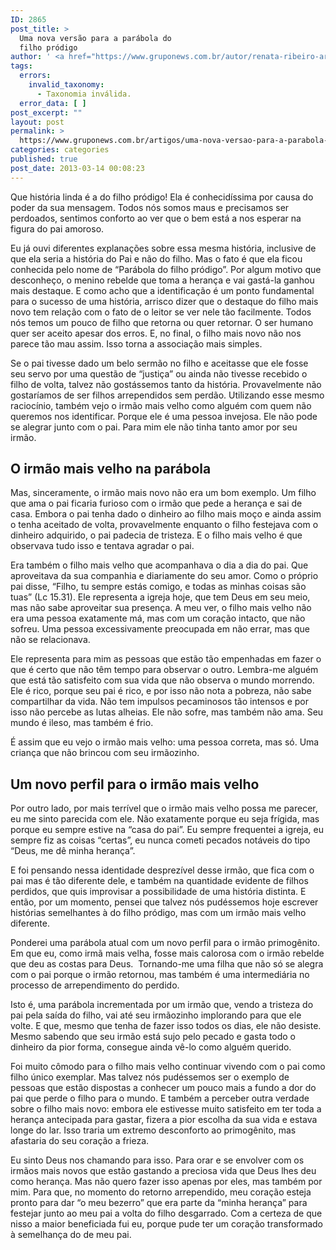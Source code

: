 ```yaml
---
ID: 2865
post_title: >
  Uma nova versão para a parábola do
  filho pródigo
author: ' <a href="https://www.gruponews.com.br/autor/renata-ribeiro-arruda" rel="tag">Renata Ribeiro Arruda</a>'
tags:
  errors:
    invalid_taxonomy:
      - Taxonomia inválida.
  error_data: [ ]
post_excerpt: ""
layout: post
permalink: >
  https://www.gruponews.com.br/artigos/uma-nova-versao-para-a-parabola-do-filho-prodigo
categories: categories
published: true
post_date: 2013-03-14 00:08:23
---
```

Que história linda é a do filho pródigo! Ela é conhecidíssima por causa do poder da sua mensagem. Todos nós somos maus e precisamos ser perdoados, sentimos conforto ao ver que o bem está a nos esperar na figura do pai amoroso.

Eu já ouvi diferentes explanações sobre essa mesma história, inclusive de que ela seria a história do Pai e não do filho. Mas o fato é que ela ficou conhecida pelo nome de “Parábola do filho pródigo”. Por algum motivo que desconheço, o menino rebelde que toma a herança e vai gastá-la ganhou mais destaque. E como acho que a identificação é um ponto fundamental para o sucesso de uma história, arrisco dizer que o destaque do filho mais novo tem relação com o fato de o leitor se ver nele tão facilmente. Todos nós temos um pouco de filho que retorna ou quer retornar. O ser humano quer ser aceito apesar dos erros. E, no final, o filho mais novo não nos parece tão mau assim. Isso torna a associação mais simples.

Se o pai tivesse dado um belo sermão no filho e aceitasse que ele fosse seu servo por uma questão de “justiça” ou ainda não tivesse recebido o filho de volta, talvez não gostássemos tanto da história. Provavelmente não gostaríamos de ser filhos arrependidos sem perdão. Utilizando esse mesmo raciocínio, também vejo o irmão mais velho como alguém com quem não queremos nos identificar. Porque ele é uma pessoa invejosa. Ele não pode se alegrar junto com o pai. Para mim ele não tinha tanto amor por seu irmão.
<h2>O irmão mais velho na parábola</h2>
Mas, sinceramente, o irmão mais novo não era um bom exemplo. Um filho que ama o pai ficaria furioso com o irmão que pede a herança e sai de casa. Embora o pai tenha dado o dinheiro ao filho mais moço e ainda assim o tenha aceitado de volta, provavelmente enquanto o filho festejava com o dinheiro adquirido, o pai padecia de tristeza. E o filho mais velho é que observava tudo isso e tentava agradar o pai.

Era também o filho mais velho que acompanhava o dia a dia do pai. Que aproveitava da sua companhia e diariamente do seu amor. Como o próprio pai disse, “Filho, tu sempre estás comigo, e todas as minhas coisas são tuas” (Lc 15.31). Ele representa a igreja hoje, que tem Deus em seu meio, mas não sabe aproveitar sua presença. A meu ver, o filho mais velho não era uma pessoa exatamente má, mas com um coração intacto, que não sofreu. Uma pessoa excessivamente preocupada em não errar, mas que não se relacionava.

Ele representa para mim as pessoas que estão tão empenhadas em fazer o que é certo que não têm tempo para observar o outro. Lembra-me alguém que está tão satisfeito com sua vida que não observa o mundo morrendo. Ele é rico, porque seu pai é rico, e por isso não nota a pobreza, não sabe compartilhar da vida. Não tem impulsos pecaminosos tão intensos e por isso não percebe as lutas alheias. Ele não sofre, mas também não ama. Seu mundo é ileso, mas também é frio.

É assim que eu vejo o irmão mais velho: uma pessoa correta, mas só. Uma criança que não brincou com seu irmãozinho.
<h2>Um novo perfil para o irmão mais velho</h2>
Por outro lado, por mais terrível que o irmão mais velho possa me parecer, eu me sinto parecida com ele. Não exatamente porque eu seja frígida, mas porque eu sempre estive na “casa do pai”. Eu sempre frequentei a igreja, eu sempre fiz as coisas “certas”, eu nunca cometi pecados notáveis do tipo “Deus, me dê minha herança”.

E foi pensando nessa identidade desprezível desse irmão, que fica com o pai mas é tão diferente dele, e também na quantidade evidente de filhos perdidos, que quis improvisar a possibilidade de uma história distinta. E então, por um momento, pensei que talvez nós pudéssemos hoje escrever histórias semelhantes à do filho pródigo, mas com um irmão mais velho diferente.

Ponderei uma parábola atual com um novo perfil para o irmão primogênito. Em que eu, como irmã mais velha, fosse mais calorosa com o irmão rebelde que deu as costas para Deus.  Tornando-me uma filha que não só se alegra com o pai porque o irmão retornou, mas também é uma intermediária no processo de arrependimento do perdido.

Isto é, uma parábola incrementada por um irmão que, vendo a tristeza do pai pela saída do filho, vai até seu irmãozinho implorando para que ele volte. E que, mesmo que tenha de fazer isso todos os dias, ele não desiste.  Mesmo sabendo que seu irmão está sujo pelo pecado e gasta todo o dinheiro da pior forma, consegue ainda vê-lo como alguém querido.

Foi muito cômodo para o filho mais velho continuar vivendo com o pai como filho único exemplar. Mas talvez nós pudéssemos ser o exemplo de pessoas que estão dispostas a conhecer um pouco mais a fundo a dor do pai que perde o filho para o mundo. E também a perceber outra verdade sobre o filho mais novo: embora ele estivesse muito satisfeito em ter toda a herança antecipada para gastar, fizera a pior escolha da sua vida e estava longe do lar. Isso traria um extremo desconforto ao primogênito, mas afastaria do seu coração a frieza.

Eu sinto Deus nos chamando para isso. Para orar e se envolver com os irmãos mais novos que estão gastando a preciosa vida que Deus lhes deu como herança. Mas não quero fazer isso apenas por eles, mas também por mim. Para que, no momento do retorno arrependido, meu coração esteja pronto para dar “o meu bezerro” que era parte da “minha herança” para festejar junto ao meu pai a volta do filho desgarrado. Com a certeza de que nisso a maior beneficiada fui eu, porque pude ter um coração transformado à semelhança do de meu pai.